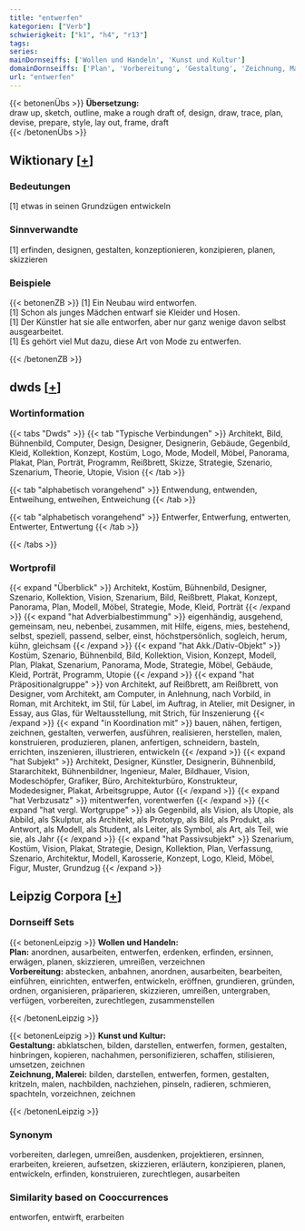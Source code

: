 ```yaml
---
title: "entwerfen"
kategorien: ["Verb"]
schwierigkeit: ["k1", "h4", "r13"]
tags:
series:
mainDornseiffs: ['Wollen und Handeln', 'Kunst und Kultur']
domainDornseiffs: ['Plan', 'Vorbereitung', 'Gestaltung', 'Zeichnung, Malerei']
url: "entwerfen"
---
```


{{< betonenÜbs >}}
**Übersetzung:**  
draw up, sketch, outline, make a rough draft of, design, draw, trace, plan, devise, prepare, style, lay out, frame, draft  
{{< /betonenÜbs >}}

## Wiktionary [[+](https://de.wiktionary.org/wiki/entwerfen)]

### Bedeutungen
[1] etwas in seinen Grundzügen entwickeln  

### Sinnverwandte
[1] erfinden, designen, gestalten, konzeptionieren, konzipieren, planen, skizzieren  

### Beispiele
{{< betonenZB >}}
[1] Ein Neubau wird entworfen.  
[1] Schon als junges Mädchen entwarf sie Kleider und Hosen.  
[1] Der Künstler hat sie alle entworfen, aber nur ganz wenige davon selbst ausgearbeitet.  
[1] Es gehört viel Mut dazu, diese Art von Mode zu entwerfen.  

{{< /betonenZB >}}


## dwds [[+](https://www.dwds.de/wb/entwerfen)]

### Wortinformation
{{< tabs "Dwds" >}}
{{< tab "Typische Verbindungen" >}}
Architekt, Bild, Bühnenbild, Computer, Design, Designer, Designerin, Gebäude, Gegenbild, Kleid, Kollektion, Konzept, Kostüm, Logo, Mode, Modell, Möbel, Panorama, Plakat, Plan, Porträt, Programm, Reißbrett, Skizze, Strategie, Szenario, Szenarium, Theorie, Utopie, Vision
{{< /tab >}}

{{< tab "alphabetisch vorangehend" >}}
Entwendung, entwenden, Entweihung, entweihen, Entweichung
{{< /tab >}}

{{< tab "alphabetisch vorangehend" >}}
Entwerfer, Entwerfung, entwerten, Entwerter, Entwertung
{{< /tab >}}

{{< /tabs >}}

### Wortprofil
{{< expand "Überblick" >}} Architekt, Kostüm, Bühnenbild, Designer, Szenario, Kollektion, Vision, Szenarium, Bild, Reißbrett, Plakat, Konzept, Panorama, Plan, Modell, Möbel, Strategie, Mode, Kleid, Porträt {{< /expand >}}
{{< expand "hat Adverbialbestimmung" >}} eigenhändig, ausgehend, gemeinsam, neu, nebenbei, zusammen, mit Hilfe, eigens, mies, bestehend, selbst, speziell, passend, selber, einst, höchstpersönlich, sogleich, herum, kühn, gleichsam {{< /expand >}}
{{< expand "hat Akk./Dativ-Objekt" >}} Kostüm, Szenario, Bühnenbild, Bild, Kollektion, Vision, Konzept, Modell, Plan, Plakat, Szenarium, Panorama, Mode, Strategie, Möbel, Gebäude, Kleid, Porträt, Programm, Utopie {{< /expand >}}
{{< expand "hat Präpositionalgruppe" >}} von Architekt, auf Reißbrett, am Reißbrett, von Designer, vom Architekt, am Computer, in Anlehnung, nach Vorbild, in Roman, mit Architekt, im Stil, für Label, im Auftrag, in Atelier, mit Designer, in Essay, aus Glas, für Weltausstellung, mit Strich, für Inszenierung {{< /expand >}}
{{< expand "in Koordination mit" >}} bauen, nähen, fertigen, zeichnen, gestalten, verwerfen, ausführen, realisieren, herstellen, malen, konstruieren, produzieren, planen, anfertigen, schneidern, basteln, errichten, inszenieren, illustrieren, entwickeln {{< /expand >}}
{{< expand "hat Subjekt" >}} Architekt, Designer, Künstler, Designerin, Bühnenbild, Stararchitekt, Bühnenbildner, Ingenieur, Maler, Bildhauer, Vision, Modeschöpfer, Grafiker, Büro, Architekturbüro, Konstrukteur, Modedesigner, Plakat, Arbeitsgruppe, Autor {{< /expand >}}
{{< expand "hat Verbzusatz" >}} mitentwerfen, vorentwerfen {{< /expand >}}
{{< expand "hat vergl. Wortgruppe" >}} als Gegenbild, als Vision, als Utopie, als Abbild, als Skulptur, als Architekt, als Prototyp, als Bild, als Produkt, als Antwort, als Modell, als Student, als Leiter, als Symbol, als Art, als Teil, wie sie, als Jahr {{< /expand >}}
{{< expand "hat Passivsubjekt" >}} Szenarium, Kostüm, Vision, Plakat, Strategie, Design, Kollektion, Plan, Verfassung, Szenario, Architektur, Modell, Karosserie, Konzept, Logo, Kleid, Möbel, Figur, Muster, Grundzug {{< /expand >}}

## Leipzig Corpora [[+](https://corpora.uni-leipzig.de/en/res?word=entwerfen&corpusId=deu_newscrawl-public_2018)]

### Dornseiff Sets
{{< betonenLeipzig >}}
**Wollen und Handeln:**  
**Plan:** anordnen, ausarbeiten, entwerfen, erdenken, erfinden, ersinnen, erwägen, planen, skizzieren, umreißen, verzeichnen  
**Vorbereitung:** abstecken, anbahnen, anordnen, ausarbeiten, bearbeiten, einführen, einrichten, entwerfen, entwickeln, eröffnen, grundieren, gründen, ordnen, organisieren, präparieren, skizzieren, umreißen, untergraben, verfügen, vorbereiten, zurechtlegen, zusammenstellen  

{{< /betonenLeipzig >}}


{{< betonenLeipzig >}}
**Kunst und Kultur:**  
**Gestaltung:** abklatschen, bilden, darstellen, entwerfen, formen, gestalten, hinbringen, kopieren, nachahmen, personifizieren, schaffen, stilisieren, umsetzen, zeichnen  
**Zeichnung, Malerei:** bilden, darstellen, entwerfen, formen, gestalten, kritzeln, malen, nachbilden, nachziehen, pinseln, radieren, schmieren, spachteln, vorzeichnen, zeichnen  

{{< /betonenLeipzig >}}

### Synonym
vorbereiten, darlegen, umreißen, ausdenken, projektieren, ersinnen, erarbeiten, kreieren, aufsetzen, skizzieren, erläutern, konzipieren, planen, entwickeln, erfinden, konstruieren, zurechtlegen, ausarbeiten


### Similarity based on Cooccurrences
entworfen, entwirft, erarbeiten

